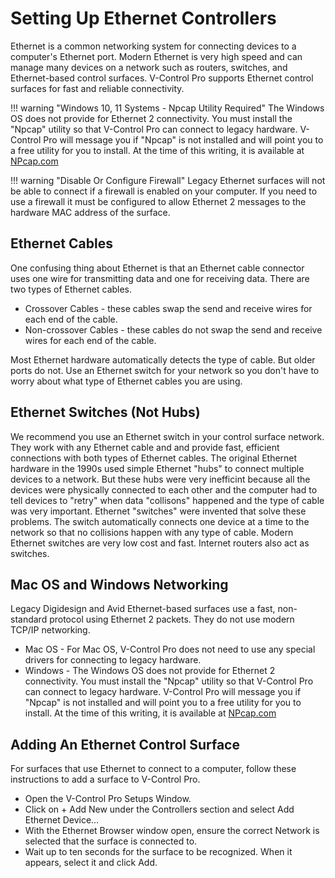 # Setting Up Ethernet Controllers

Ethernet is a common networking system for connecting devices to a computer's Ethernet port. Modern Ethernet is very high speed and can manage many devices on a network such as routers, switches, and Ethernet-based control surfaces. V-Control Pro supports Ethernet control surfaces for fast and reliable connectivity.

!!! warning "Windows 10, 11 Systems - Npcap Utility Required"
    The Windows OS does not provide for Ethernet 2 connectivity. You must install the "Npcap" utility so that V-Control Pro can connect to legacy hardware. V-Control Pro will message you if "Npcap" is not installed and will point you to a free utility for you to install. At the time of this writing, it is available at [NPcap.com](https://npcap.com/#download)

!!! warning "Disable Or Configure Firewall"
    Legacy Ethernet surfaces will not be able to connect if a firewall is enabled on your computer. If you need to use a firewall it must be configured to allow Ethernet 2 messages to the hardware MAC address of the surface.

## Ethernet Cables

One confusing thing about Ethernet is that an Ethernet cable connector uses one wire for transmitting data and one for receiving data. There are two types of Ethernet cables.

* Crossover Cables - these cables swap the send and receive wires for each end of the cable.
* Non-crossover Cables - these cables do not swap the send and receive wires for each end of the cable.

Most Ethernet hardware automatically detects the type of cable. But older ports do not. Use an Ethernet switch for your network so you don't have to worry about what type of Ethernet cables you are using.

## Ethernet Switches (Not Hubs)

We recommend you use an Ethernet switch in your control surface network. They work with any Ethernet cable and and provide fast, efficient connections with both types of Ethernet cables. The original Ethernet hardware in the 1990s used simple Ethernet "hubs" to connect multiple devices to a network. But these hubs were very inefficint because all the devices were physically connected to each other and the computer had to tell devices to "retry" when data "collisons" happened and the type of cable was very important. Ethernet "switches" were invented that solve these problems. The switch automatically connects one device at a time to the network so that no collisions happen with any type of cable. Modern Ethernet switches are very low cost and fast. Internet routers also act as switches.

<a id="networking"></a>

## Mac OS and Windows Networking

Legacy Digidesign and Avid Ethernet-based surfaces use a fast, non-standard protocol using Ethernet 2 packets. They do not use modern TCP/IP networking.

* Mac OS - For Mac OS, V-Control Pro does not need to use any special drivers for connecting to legacy hardware.
* Windows - The Windows OS does not provide for Ethernet 2 connectivity. You must install the "Npcap" utility so that V-Control Pro can connect to legacy hardware. V-Control Pro will message you if "Npcap" is not installed and will point you to a free utility for you to install. At the time of this writing, it is available at [NPcap.com](https://npcap.com/#download)

## Adding An Ethernet Control Surface

For surfaces that use Ethernet to connect to a computer, follow these instructions to add a surface to V-Control Pro.

* Open the V-Control Pro Setups Window.
* Click on + Add New under the Controllers section and select Add Ethernet Device…
* With the Ethernet Browser window open, ensure the correct Network is selected that the surface is connected to.
* Wait up to ten seconds for the surface to be recognized. When it appears, select it and click Add.
